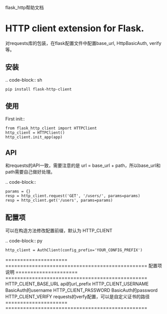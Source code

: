 flask_http帮助文档

HTTP client extension for Flask.
===========================================

对requests库的包装，在flask配置文件中配置base_url, HttpBasicAuth, verify等。


安装
------

.. code-block:: sh

    pip install flask-http-client

使用
------


First init::

    from flask_http_client import HTTPClient
    http_client = HTTPClient()
    http_client.init_app(app)

API
----

和requests的API一致，需要注意的是 url = base_url + path，所以base_url和path需要自己做好处理。

.. code-block::

    params = {}
    resp = http_client.request('GET', '/users/', params=params)
    resp = http_client.get('/users', params=params)


配置项
------

可以在构造方法修改配置前缀，默认为 HTTP_CLIENT

.. code-block:: py

    http_client = AuthClient(config_prefix='YOUR_CONFIG_PREFIX')


=====================   ================================================
配置项                  说明
=====================   ================================================
HTTP_CLIENT_BASE_URL     api的url_prefix
HTTP_CLIENT_USERNAME     BasicAuth的username
HTTP_CLIENT_PASSWORD     BasicAuth的password
HTTP_CLIENT_VERIFY       requests的verfy配置，可以是自定义证书的路径
=====================   ================================================
